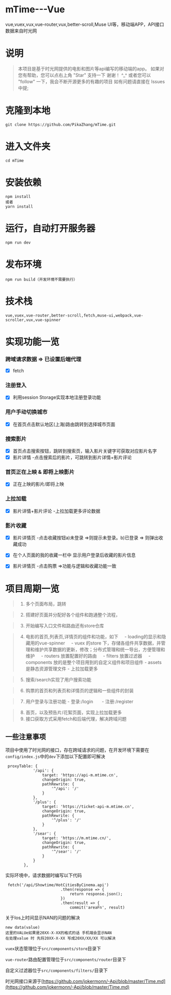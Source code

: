 # mTime---Vue
vue,vuex,vux,vue-router,vux,better-scroll,Muse UI等，移动端APP，API接口数据来自时光网
# 说明

> 本项目是基于时光网提供的电影和图片等api编写的移动端的app。 如果对您有帮助，您可以点右上角 "Star" 支持一下 谢谢！ ^_^ 或者您可以 "follow" 一下，我会不断开源更多的有趣的项目 如有问题请直接在 Issues 中提;

# 克隆到本地

```
git clone https://github.com/PikaZhang/mTime.git
```

# 进入文件夹
```
cd mTime
```

# 安装依赖
```
npm install
或者
yarn install
```
# 运行，自动打开服务器
```
npm run dev
```
# 发布环境
```
npm run build（开发环境不需要执行）
```

# 技术栈
```
vue,vuex,vue-router,better-scroll,fetch,muse-ui,webpack,vue-scroller,vux,vue-spinner
```


# 实现功能一览

### 跨域请求数据 => 已设置后端代理
- [x] fetch

### 注册登入
- [x] 利用session Storage实现本地注册登录功能

### 用户手动切换城市
- [x] 在首页点击默认地区(上海)路由跳转到选择城市页面

### 搜索影片
- [x] 首页点击搜索按钮，跳转到搜索页，输入影片关键字可获取对应影片名字
- [x] 影片详情 -点击搜索后的影片，可跳转到影片详情+影片评论

### 首页正在上映 & 即将上映影片
- [x] 正在上映的影片/即将上映 

### 上拉加载
- [x] 影片详情+影片评论 -上拉加载更多评论数据

### 影片收藏
- [x] 影片详情页 -点击收藏按钮a)未登录 =>则提示未登录。b)已登录 => 则弹出收藏成功
- [x] 在个人页面的我的收藏一栏中 显示用户登录后收藏的影片信息
- [x] 影片详情页 -点击购票 =>功能与逻辑和收藏功能一致



# 项目周期一览
> 1. 多个页面布局，跳转

> 2. 搭建好页面并分配好各个组件和跑通整个流程，

> 3. 开始编写入口文件和路由还有store仓库

> 4. 电影的首页,列表页,详情页的组件和功能，如下
     - loading的显示和隐藏用的vue-spinner
     - vuex 的store 下，存储各组件共享数据，并管理和维护共享数据的更新，修改；分布式管理和统一导出，方便管理和维护
     - routers 放置配置好的路由
     - filters 放置过滤器
     - components 放的是整个项目用到的自定义组件和项目组件
     - assets 是静态资源管理文件
     - 上拉加载更多

> 5. 搜索/search实现了用户搜索功能

> 6. 购票的首页和列表页和详情页的逻辑和一些组件的封装

> 7. 用户登录与注册功能
       - 登录:/login
       - 注册:/register

> 8. 首页，以及预告片/花絮页面，实现上拉加载更多
> 9. 接口获取方式采用fetch和后端代理，解决跨域问题


## 一些注意事项

项目中使用了时光网的接口，存在跨域请求的问题，在开发环境下需要在`config/index.js`中的`dev`下添加以下配置即可解决
```
 proxyTable: {
            '/api': {
                target: 'https://api-m.mtime.cn',
                changeOrigin: true,
                pathRewrite: {
                    '^/api': '/'
                }
            },
            '/plus': {
                target: 'https://ticket-api-m.mtime.cn',
                changeOrigin: true,
                pathRewrite: {
                    '^/plus': '/'
                }
            },
            '/sear': {
                target: 'https://m.mtime.cn/',
                changeOrigin: true,
                pathRewrite: {
                    '^/sear': '/'
                }
            }
        },
```

实际环境中，请求数据时编写以下代码
```
 fetch('/api/Showtime/HotCitiesByCinema.api')
                        .then(response => {
                            return response.json();
                        })
                        .then(result => {
                            commit('areaFn', result)
```

关于Ios上时间显示NAN的问题的解决
```
new data(value)
这里的VALUe如果是20XX-X-XX的格式的话 手机端会显示NAN
在处理value 时 先将20XX-X-XX 写成20XX/XX/XX 可以解决
```

`vuex`状态管理位于`src/components/store`目录下

`vue-router`路由配置管理位于`src/components/router`目录下

自定义过滤器位于`src/components/filters/`目录下

时光网接口来源于[https://github.com/jokermonn/-Api/blob/master/Time.md](https://github.com/jokermonn/-Api/blob/master/Time.md)